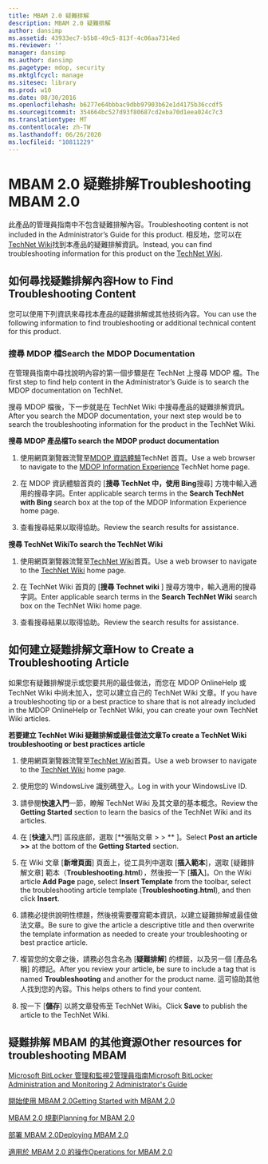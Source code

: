 ```yaml
---
title: MBAM 2.0 疑難排解
description: MBAM 2.0 疑難排解
author: dansimp
ms.assetid: 43933ec7-b5b8-49c5-813f-4c06aa7314ed
ms.reviewer: ''
manager: dansimp
ms.author: dansimp
ms.pagetype: mdop, security
ms.mktglfcycl: manage
ms.sitesec: library
ms.prod: w10
ms.date: 08/30/2016
ms.openlocfilehash: b6277e64bbbac9dbb97903b62e1d4175b36ccdf5
ms.sourcegitcommit: 354664bc527d93f80687cd2eba70d1eea024c7c3
ms.translationtype: MT
ms.contentlocale: zh-TW
ms.lasthandoff: 06/26/2020
ms.locfileid: "10811229"
---
```

# <span data-ttu-id="ba9d5-103">MBAM 2.0 疑難排解</span><span class="sxs-lookup"><span data-stu-id="ba9d5-103">Troubleshooting MBAM 2.0</span></span>


<span data-ttu-id="ba9d5-104">此產品的管理員指南中不包含疑難排解內容。</span><span class="sxs-lookup"><span data-stu-id="ba9d5-104">Troubleshooting content is not included in the Administrator’s Guide for this product.</span></span> <span data-ttu-id="ba9d5-105">相反地，您可以在[TechNet Wiki](https://go.microsoft.com/fwlink/p/?LinkId=224905)找到本產品的疑難排解資訊。</span><span class="sxs-lookup"><span data-stu-id="ba9d5-105">Instead, you can find troubleshooting information for this product on the [TechNet Wiki](https://go.microsoft.com/fwlink/p/?LinkId=224905).</span></span>

## <span data-ttu-id="ba9d5-106">如何尋找疑難排解內容</span><span class="sxs-lookup"><span data-stu-id="ba9d5-106">How to Find Troubleshooting Content</span></span>


<span data-ttu-id="ba9d5-107">您可以使用下列資訊來尋找本產品的疑難排解或其他技術內容。</span><span class="sxs-lookup"><span data-stu-id="ba9d5-107">You can use the following information to find troubleshooting or additional technical content for this product.</span></span>

### <span data-ttu-id="ba9d5-108">搜尋 MDOP 檔</span><span class="sxs-lookup"><span data-stu-id="ba9d5-108">Search the MDOP Documentation</span></span>

<span data-ttu-id="ba9d5-109">在管理員指南中尋找說明內容的第一個步驟是在 TechNet 上搜尋 MDOP 檔。</span><span class="sxs-lookup"><span data-stu-id="ba9d5-109">The first step to find help content in the Administrator’s Guide is to search the MDOP documentation on TechNet.</span></span>

<span data-ttu-id="ba9d5-110">搜尋 MDOP 檔後，下一步就是在 TechNet Wiki 中搜尋產品的疑難排解資訊。</span><span class="sxs-lookup"><span data-stu-id="ba9d5-110">After you search the MDOP documentation, your next step would be to search the troubleshooting information for the product in the TechNet Wiki.</span></span>

**<span data-ttu-id="ba9d5-111">搜尋 MDOP 產品檔</span><span class="sxs-lookup"><span data-stu-id="ba9d5-111">To search the MDOP product documentation</span></span>**

1.  <span data-ttu-id="ba9d5-112">使用網頁瀏覽器流覽至[MDOP 資訊體驗](https://go.microsoft.com/fwlink/?LinkId=236032)TechNet 首頁。</span><span class="sxs-lookup"><span data-stu-id="ba9d5-112">Use a web browser to navigate to the [MDOP Information Experience](https://go.microsoft.com/fwlink/?LinkId=236032) TechNet home page.</span></span>

2.  <span data-ttu-id="ba9d5-113">在 MDOP 資訊體驗首頁的 [**搜尋 TechNet 中，使用 Bing**搜尋] 方塊中輸入適用的搜尋字詞。</span><span class="sxs-lookup"><span data-stu-id="ba9d5-113">Enter applicable search terms in the **Search TechNet with Bing** search box at the top of the MDOP Information Experience home page.</span></span>

3.  <span data-ttu-id="ba9d5-114">查看搜尋結果以取得協助。</span><span class="sxs-lookup"><span data-stu-id="ba9d5-114">Review the search results for assistance.</span></span>

**<span data-ttu-id="ba9d5-115">搜尋 TechNet Wiki</span><span class="sxs-lookup"><span data-stu-id="ba9d5-115">To search the TechNet Wiki</span></span>**

1.  <span data-ttu-id="ba9d5-116">使用網頁瀏覽器流覽至[TechNet Wiki](https://go.microsoft.com/fwlink/p/?LinkId=224905)首頁。</span><span class="sxs-lookup"><span data-stu-id="ba9d5-116">Use a web browser to navigate to the [TechNet Wiki](https://go.microsoft.com/fwlink/p/?LinkId=224905) home page.</span></span>

2.  <span data-ttu-id="ba9d5-117">在 TechNet Wiki 首頁的 [**搜尋 Technet wiki** ] 搜尋方塊中，輸入適用的搜尋字詞。</span><span class="sxs-lookup"><span data-stu-id="ba9d5-117">Enter applicable search terms in the **Search TechNet Wiki** search box on the TechNet Wiki home page.</span></span>

3.  <span data-ttu-id="ba9d5-118">查看搜尋結果以取得協助。</span><span class="sxs-lookup"><span data-stu-id="ba9d5-118">Review the search results for assistance.</span></span>

## <span data-ttu-id="ba9d5-119">如何建立疑難排解文章</span><span class="sxs-lookup"><span data-stu-id="ba9d5-119">How to Create a Troubleshooting Article</span></span>


<span data-ttu-id="ba9d5-120">如果您有疑難排解提示或您要共用的最佳做法，而您在 MDOP OnlineHelp 或 TechNet Wiki 中尚未加入，您可以建立自己的 TechNet Wiki 文章。</span><span class="sxs-lookup"><span data-stu-id="ba9d5-120">If you have a troubleshooting tip or a best practice to share that is not already included in the MDOP OnlineHelp or TechNet Wiki, you can create your own TechNet Wiki articles.</span></span>

**<span data-ttu-id="ba9d5-121">若要建立 TechNet Wiki 疑難排解或最佳做法文章</span><span class="sxs-lookup"><span data-stu-id="ba9d5-121">To create a TechNet Wiki troubleshooting or best practices article</span></span>**

1.  <span data-ttu-id="ba9d5-122">使用網頁瀏覽器流覽至[TechNet Wiki](https://go.microsoft.com/fwlink/p/?LinkId=224905)首頁。</span><span class="sxs-lookup"><span data-stu-id="ba9d5-122">Use a web browser to navigate to the [TechNet Wiki](https://go.microsoft.com/fwlink/p/?LinkId=224905) home page.</span></span>

2.  <span data-ttu-id="ba9d5-123">使用您的 WindowsLive 識別碼登入。</span><span class="sxs-lookup"><span data-stu-id="ba9d5-123">Log in with your WindowsLive ID.</span></span>

3.  <span data-ttu-id="ba9d5-124">請參閱**快速入門**一節，瞭解 TechNet Wiki 及其文章的基本概念。</span><span class="sxs-lookup"><span data-stu-id="ba9d5-124">Review the **Getting Started** section to learn the basics of the TechNet Wiki and its articles.</span></span>

4.  <span data-ttu-id="ba9d5-125">在 [**快速**入門] 區段底部，選取 [\*\*張貼文章 &gt; &gt; \*\* ]。</span><span class="sxs-lookup"><span data-stu-id="ba9d5-125">Select **Post an article &gt;&gt;** at the bottom of the **Getting Started** section.</span></span>

5.  <span data-ttu-id="ba9d5-126">在 Wiki 文章 [**新增頁面**] 頁面上，從工具列中選取 [**插入範本**]，選取 [疑難排解文章] 範本（**Troubleshooting.html**），然後按一下 [**插入**]。</span><span class="sxs-lookup"><span data-stu-id="ba9d5-126">On the Wiki article **Add Page** page, select **Insert Template** from the toolbar, select the troubleshooting article template (**Troubleshooting.html**), and then click **Insert**.</span></span>

6.  <span data-ttu-id="ba9d5-127">請務必提供說明性標題，然後視需要覆寫範本資訊，以建立疑難排解或最佳做法文章。</span><span class="sxs-lookup"><span data-stu-id="ba9d5-127">Be sure to give the article a descriptive title and then overwrite the template information as needed to create your troubleshooting or best practice article.</span></span>

7.  <span data-ttu-id="ba9d5-128">複習您的文章之後，請務必包含名為 [**疑難排解**] 的標籤，以及另一個 [產品名稱] 的標記。</span><span class="sxs-lookup"><span data-stu-id="ba9d5-128">After you review your article, be sure to include a tag that is named **Troubleshooting** and another for the product name.</span></span> <span data-ttu-id="ba9d5-129">這可協助其他人找到您的內容。</span><span class="sxs-lookup"><span data-stu-id="ba9d5-129">This helps others to find your content.</span></span>

8.  <span data-ttu-id="ba9d5-130">按一下 [**儲存**] 以將文章發佈至 TechNet Wiki。</span><span class="sxs-lookup"><span data-stu-id="ba9d5-130">Click **Save** to publish the article to the TechNet Wiki.</span></span>

## <span data-ttu-id="ba9d5-131">疑難排解 MBAM 的其他資源</span><span class="sxs-lookup"><span data-stu-id="ba9d5-131">Other resources for troubleshooting MBAM</span></span>


[<span data-ttu-id="ba9d5-132">Microsoft BitLocker 管理和監視2管理員指南</span><span class="sxs-lookup"><span data-stu-id="ba9d5-132">Microsoft BitLocker Administration and Monitoring 2 Administrator's Guide</span></span>](index.md)

[<span data-ttu-id="ba9d5-133">開始使用 MBAM 2.0</span><span class="sxs-lookup"><span data-stu-id="ba9d5-133">Getting Started with MBAM 2.0</span></span>](getting-started-with-mbam-20-mbam-2.md)

[<span data-ttu-id="ba9d5-134">MBAM 2.0 規劃</span><span class="sxs-lookup"><span data-stu-id="ba9d5-134">Planning for MBAM 2.0</span></span>](planning-for-mbam-20-mbam-2.md)

[<span data-ttu-id="ba9d5-135">部署 MBAM 2.0</span><span class="sxs-lookup"><span data-stu-id="ba9d5-135">Deploying MBAM 2.0</span></span>](deploying-mbam-20-mbam-2.md)

[<span data-ttu-id="ba9d5-136">適用於 MBAM 2.0 的操作</span><span class="sxs-lookup"><span data-stu-id="ba9d5-136">Operations for MBAM 2.0</span></span>](operations-for-mbam-20-mbam-2.md)

 

 





